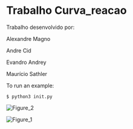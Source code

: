 # Trabalho Curva_reacao
Trabalho desenvolvido por:

Alexandre Magno

Andre Cid

Evandro Andrey

Maurício Sathler
 
To run an example:

    $ python3 init.py

![Figure_2](https://user-images.githubusercontent.com/51409770/118873280-f09cbc00-b8bf-11eb-8d11-7069b76a506c.png)

![Figure_1](https://user-images.githubusercontent.com/51409770/118854047-d3112780-b8aa-11eb-913d-e7ccd7814d46.png)
